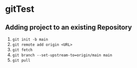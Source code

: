 # gitTest

## Adding project to an existing Repository
1. `git init -b main`
2. `git remote add origin <URL>`
3. `git fetch`
4. `git branch --set-upstream-to=origin/main main`
5. `git pull`
